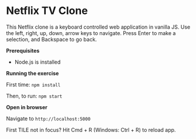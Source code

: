 # Netflix TV Clone

This Netflix clone is a keyboard controlled web application in vanilla JS. Use the left, right, up, down, arrow keys to navigate. Press Enter to make a selection, and Backspace to go back.

**Prerequisites**

- Node.js is installed

**Running the exercise**

First time: `npm install`

Then, to run: `npm start`

**Open in browser**

Navigate to `http://localhost:5000`

First TILE not in focus? Hit Cmd + R (Windows: Ctrl + R) to reload app.
